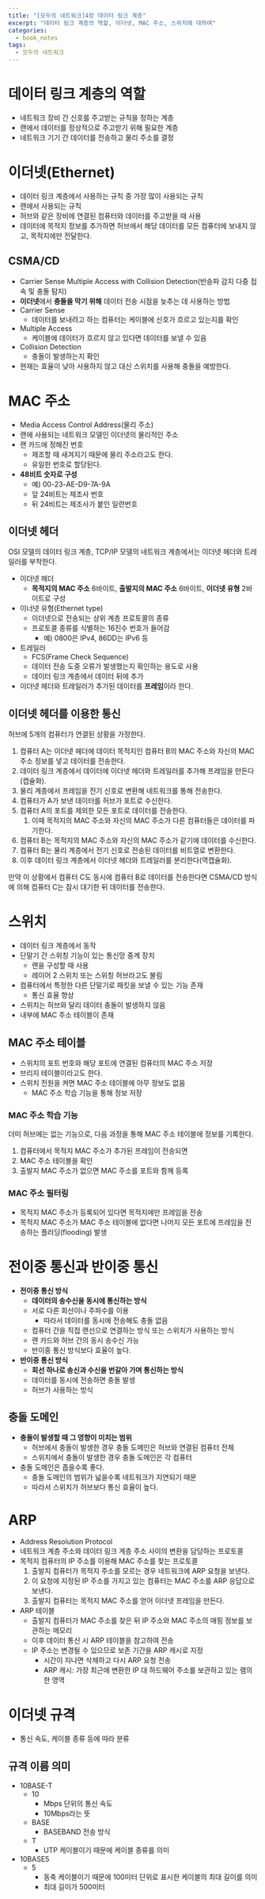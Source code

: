 ```yaml
---
title: "[모두의 네트워크]4장 데이터 링크 계층"
excerpt: "데이터 링크 계층의 역할, 이더넷, MAC 주소, 스위치에 대하여"
categories:
  - book_notes
tags:
  - 모두의 네트워크
---
```


# 데이터 링크 계층의 역할

- 네트워크 장비 간 신호를 주고받는 규칙을 정하는 계층
- 랜에서 데이터를 정상적으로 주고받기 위해 필요한 계층
- 네트워크 기기 간 데이터를 전송하고 물리 주소를 결정

# 이더넷(Ethernet)

- 데이터 링크 계층에서 사용하는 규칙 중 가장 많이 사용되는 규칙
- 랜에서 사용되는 규칙
- 허브와 같은 장비에 연결된 컴퓨터와 데이터를 주고받을 때 사용
- 데이터에 목적지 정보를 추가하면 허브에서 해당 데이터를 모든 컴퓨터에 보내지 않고, 목적지에만 전달한다.

## CSMA/CD

- Carrier Sense Multiple Access with Collision Detection(반송파 감지 다중 접속 및 충돌 탐지)
- **이더넷**에서 **충돌을 막기 위해** 데이터 전송 시점을 늦추는 데 사용하는 방법
- Carrier Sense
  - 데이터를 보내려고 하는 컴퓨터는 케이블에 신호가 흐르고 있는지를 확인
- Multiple Access
  - 케이블에 데이터가 흐르지 않고 있다면 데이터를 보낼 수 있음
- Collision Detection
  - 충돌이 발생하는지 확인
- 현재는 효율이 낮아 사용하지 않고 대신 스위치를 사용해 충돌을 예방한다.

# MAC 주소

- Media Access Control Address(물리 주소)
- 랜에 사용되는 네트워크 모델인 이더넷의 물리적인 주소
- 랜 카드에 정해진 번호
  - 제조할 때 새겨지기 때문에 물리 주소라고도 한다.
  - 유일한 번호로 할당된다.
- **48비트 숫자로 구성**
  - 예) 00-23-AE-D9-7A-9A
  - 앞 24비트는 제조사 번호
  - 뒤 24비트는 제조사가 붙인 일련번호

## 이더넷 헤더

OSI 모델의 데이터 링크 계층, TCP/IP 모델의 네트워크 계층에서는 이더넷 헤더와 트레일러를 부착한다.

- 이더넷 헤더
  - **목적지의 MAC 주소** 6바이트, **출발지의 MAC 주소** 6바이트, **이더넷 유형** 2바이트로 구성
- 이너넷 유형(Ethernet type)
  - 이더넷으로 전송되는 상위 계층 프로토콜의 종류
  - 프로토콜 종류를 식별하는 16진수 번호가 들어감
    - 예) 0800은 IPv4, 86DD는 IPv6 등
- 트레일러
  - FCS(Frame Check Sequence)
  - 데이터 전송 도중 오류가 발생했는지 확인하는 용도로 사용
  - 데이터 링크 계층에서 데이터 뒤에 추가
- 이더넷 헤더와 트레일러가 추가된 데이터를 **프레임**이라 한다.

## 이더넷 헤더를 이용한 통신

허브에 5개의 컴퓨터가 연결된 상황을 가정한다.

1. 컴퓨터 A는 이더넷 헤더에 데이터 목적지인 컴퓨터 B의 MAC 주소와 자신의 MAC 주소 정보를 넣고 데이터를 전송한다.
2. 데이터 링크 계층에서 데이터에 이더넷 헤더와 트레일러를 추가해 프레임을 만든다(캡슐화).
3. 물리 계층에서 프레임을 전기 신호로 변환해 네트워크를 통해 전송한다.
4. 컴퓨터가 A가 보낸 데이터를 허브가 포트로 수신한다.
5. 컴퓨터 A의 포트를 제외한 모든 포트로 데이터를 전송한다.
   1. 이때 목적지의 MAC 주소와 자신의 MAC 주소가 다른 컴퓨터들은 데이터를 파기한다.
6. 컴퓨터 B는 목적지의 MAC 주소와 자신의 MAC 주소가 같기에 데이터를 수신한다.
7. 컴퓨터 B는 물리 계층에서 전기 신호로 전송된 데이터를 비트열로 변환한다.
8. 이후 데이터 링크 계층에서 이더넷 헤더와 트레일러를 분리한다(역캡슐화).

만약 이 상황에서 컴퓨터 C도 동시에 컴퓨터 B로 데이터를 전송한다면 CSMA/CD 방식에 의해 컴퓨터 C는 잠시 대기한 뒤 데이터를 전송한다.

# 스위치

- 데이터 링크 계층에서 동작
- 단말기 간 스위칭 기능이 있는 통신망 중계 장치
  - 랜을 구성할 때 사용
  - 레이어 2 스위치 또는 스위칭 허브라고도 불림
- 컴퓨터에서 특정한 다른 단말기로 패킷을 보낼 수 있는 기능 존재
  - 통신 효율 향상
- 스위치는 허브와 달리 데이터 충돌이 발생하지 않음
- 내부에 MAC 주소 테이블이 존재

## MAC 주소 테이블

- 스위치의 포트 번호와 해당 포트에 연결된 컴퓨터의 MAC 주소 저장
- 브리지 테이블이라고도 한다.
- 스위치 전원을 켜면 MAC 주소 테이블에 아무 정보도 없음
  - MAC 주소 학습 기능을 통해 정보 저장

### MAC 주소 학습 기능

더미 허브에는 없는 기능으로, 다음 과정을 통해 MAC 주소 테이블에 정보를 기록한다.

1. 컴퓨터에서 목적지 MAC 주소가 추가된 프레임이 전송되면
2. MAC 주소 테이블을 확인
3. 출발지 MAC 주소가 없으면 MAC 주소를 포트와 함께 등록

### MAC 주소 필터링

- 목적지 MAC 주소가 등록되어 있다면 목적지에만 프레임을 전송
- 목적지 MAC 주소가 MAC 주소 테이블에 없다면 나머지 모든 포트에 프레임을 전송하는 플러딩(flooding) 발생

# 전이중 통신과 반이중 통신

- **전이중 통신 방식**
  - **데이터의 송수신을 동시에 통신하는 방식**
  - 서로 다른 회선이나 주파수를 이용
    - 따라서 데이터를 동시에 전송해도 충돌 없음
  - 컴퓨터 간을 직접 랜선으로 연결하는 방식 또는 스위치가 사용하는 방식
  - 랜 카드와 허브 간의 동시 송수신 가능
  - 반이중 통신 방식보다 효율이 높다.
- **반이중 통신 방식**
  - **회선 하나로 송신과 수신을 번갈아 가며 통신하는 방식**
  - 데이터를 동시에 전송하면 충돌 발생
  - 허브가 사용하는 방식

## 충돌 도메인

- **충돌이 발생할 때 그 영향이 미치는 범위**
  - 허브에서 충돌이 발생한 경우 충돌 도메인은 허브와 연결된 컴퓨터 전체
  - 스위치에서 충돌이 발생한 경우 충돌 도메인은 각 컴퓨터
- 충돌 도메인은 좁을수록 좋다.
  - 충돌 도메인의 범위가 넓을수록 네트워크가 지연되기 때문
  - 따라서 스위치가 허브보다 통신 효율이 높다.

# ARP

- Address Resolution Protocol
- 네트워크 계층 주소와 데이터 링크 계층 주소 사이의 변환을 담당하는 프로토콜
- 목적지 컴퓨터의 IP 주소를 이용해 MAC 주소를 찾는 프로토콜
  1. 출발지 컴퓨터가 목적지 주소를 모르는 경우 네트워크에 ARP 요청을 보낸다.
  2. 이 요청에 지정된 IP 주소를 가지고 있는 컴퓨터는 MAC 주소를 ARP 응답으로 보낸다.
  3. 출발지 컴퓨터는 목적지 MAC 주소를 얻어 이더넷 프레임을 만든다.
- ARP 테이블
  - 출발지 컴퓨터가 MAC 주소를 찾은 뒤 IP 주소와 MAC 주소의 매핑 정보를 보관하는 메모리
  - 이후 데이터 통신 시 ARP 테이블을 참고하여 전송
  - IP 주소는 변경될 수 있으므로 보존 기간을 ARP 캐시로 지정
    - 시간이 지나면 삭제하고 다시 ARP 요청 전송
    - ARP 캐시: 가장 최근에 변환한 IP 대 하드웨어 주소를 보관하고 있는 램의 한 영역

# 이더넷 규격

- 통신 속도, 케이블 종류 등에 따라 분류

## 규격 이름 의미

- 10BASE-T
  - 10
    - Mbps 단위의 통신 속도
    - 10Mbps라는 뜻
  - BASE
    - BASEBAND 전송 방식
  - T
    - UTP 케이블이기 때문에 케이블 종류를 의미
- 10BASE5
  - 5
    - 동축 케이블이기 때문에 100미터 단위로 표시한 케이블의 최대 길이를 의미
    - 최대 길이가 500미터
